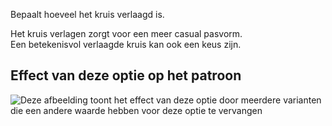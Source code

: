 Bepaalt hoeveel het kruis verlaagd is.

Het kruis verlagen zorgt voor een meer casual pasvorm.\
Een betekenisvol verlaagde kruis kan ook een keus zijn.

## Effect van deze optie op het patroon

![Deze afbeelding toont het effect van deze optie door meerdere varianten die een andere waarde hebben voor deze optie te vervangen](paco_crotchdrop_sample.svg "Effect van deze optie op het patroon")
